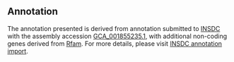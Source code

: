 

Annotation
----------

The annotation presented is derived from annotation submitted to
[INSDC](http://www.insdc.org) with the assembly accession
[GCA\_001855235.1](http://www.ebi.ac.uk/ena/data/view/GCA_001855235.1),
with additional non-coding genes derived from
[Rfam](http://rfam.xfam.org/). For more details, please visit [INSDC
annotation
import](http://ensemblgenomes.org/info/data/insdc_annotation).
